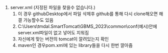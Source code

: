 1. server.xml (지정된 파일을 찾을수 없습니다.)
	1.  이 경우 githubDesktop에서 파일 삭제후 github를 통해 다시 clone해오면 해결 가능할수도 있음
	2.  C:\Users\tmdal\.SmartTomcat\GBMS_2023\common\conf(예시)안에 server.xml파일이 없고 넣어도 지워짐
	3.  자신에게 맞는 버전의 tomcat이 깔려있는지 확인
	4.  maven인 경우pom.xml에 있는 library들을 다시 한번 깔아줌
